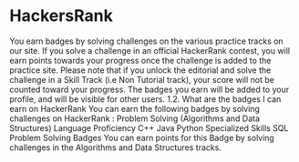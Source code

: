 # HackersRank
You earn badges by solving challenges on the various practice tracks on our site. If you solve a challenge in an official HackerRank contest, you will earn points towards your progress once the challenge is added to the practice site.  Please note that if you unlock the editorial and solve the challenge in a Skill Track (i.e Non Tutorial track), your score will not be counted toward your progress.  The badges you earn will be added to your profile, and will be visible for other users.  1.2. What are the badges I can earn on HackerRank  You can earn the following badges by solving challenges on HackerRank :  Problem Solving (Algorithms and Data Structures) Language Proficiency C++ Java Python Specialized Skills SQL  Problem Solving Badges  You can earn points for this Badge by solving challenges in the Algorithms and Data Structures tracks.
